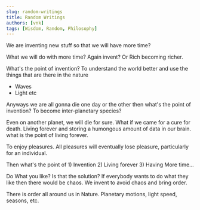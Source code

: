 ```yaml
---
slug: random-writings
title: Random Writings
authors: [vnk]
tags: [Wisdom, Random, Philosophy]
---
```


We are inventing new stuff so that we will have more time?

What we will do with more time? Again invent? Or Rich becoming richer.

What's the point of invention? To understand the world better and use the things that are there in the nature
- Waves
- Light etc

Anyways we are all gonna die one day or the other then what's the point of invention? To become inter-planetary species?

Even on another planet, we will die for sure. What if we came for a cure for death. Living forever and storing a humongous amount of data in our brain. what is the point of living forever.

To enjoy pleasures. All pleasures will eventually lose pleasure, particularly for an individual.

Then what's the point of 
	1) Invention 
	2) Living forever 
	3) Having More time...

Do What you like? Is that the solution?
If everybody wants to do what they like then there would be chaos.
We invent to avoid chaos and bring order.

There is order all around us in Nature. Planetary motions, light speed, seasons, etc.